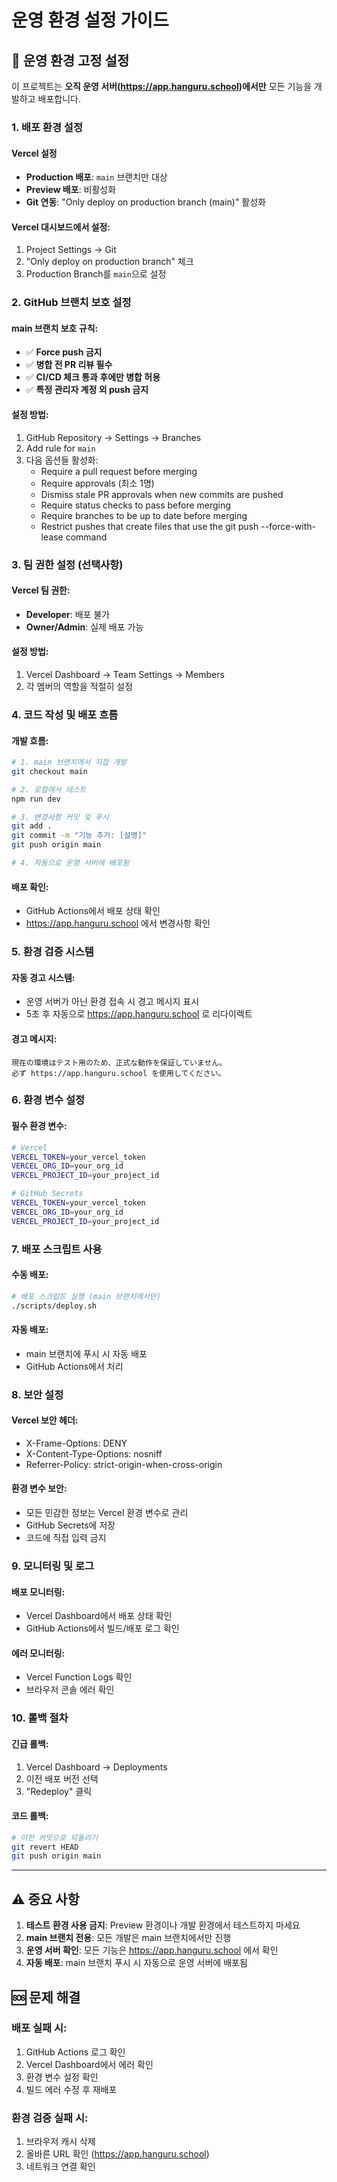 # 운영 환경 설정 가이드

## 🚀 운영 환경 고정 설정

이 프로젝트는 **오직 운영 서버(https://app.hanguru.school)에서만** 모든 기능을 개발하고 배포합니다.

### 1. 배포 환경 설정

#### Vercel 설정

- **Production 배포**: `main` 브랜치만 대상
- **Preview 배포**: 비활성화
- **Git 연동**: "Only deploy on production branch (main)" 활성화

#### Vercel 대시보드에서 설정:

1. Project Settings → Git
2. "Only deploy on production branch" 체크
3. Production Branch를 `main`으로 설정

### 2. GitHub 브랜치 보호 설정

#### main 브랜치 보호 규칙:

- ✅ **Force push 금지**
- ✅ **병합 전 PR 리뷰 필수**
- ✅ **CI/CD 체크 통과 후에만 병합 허용**
- ✅ **특정 관리자 계정 외 push 금지**

#### 설정 방법:

1. GitHub Repository → Settings → Branches
2. Add rule for `main`
3. 다음 옵션들 활성화:
   - Require a pull request before merging
   - Require approvals (최소 1명)
   - Dismiss stale PR approvals when new commits are pushed
   - Require status checks to pass before merging
   - Require branches to be up to date before merging
   - Restrict pushes that create files that use the git push --force-with-lease command

### 3. 팀 권한 설정 (선택사항)

#### Vercel 팀 권한:

- **Developer**: 배포 불가
- **Owner/Admin**: 실제 배포 가능

#### 설정 방법:

1. Vercel Dashboard → Team Settings → Members
2. 각 멤버의 역할을 적절히 설정

### 4. 코드 작성 및 배포 흐름

#### 개발 흐름:

```bash
# 1. main 브랜치에서 직접 개발
git checkout main

# 2. 로컬에서 테스트
npm run dev

# 3. 변경사항 커밋 및 푸시
git add .
git commit -m "기능 추가: [설명]"
git push origin main

# 4. 자동으로 운영 서버에 배포됨
```

#### 배포 확인:

- GitHub Actions에서 배포 상태 확인
- https://app.hanguru.school 에서 변경사항 확인

### 5. 환경 검증 시스템

#### 자동 경고 시스템:

- 운영 서버가 아닌 환경 접속 시 경고 메시지 표시
- 5초 후 자동으로 https://app.hanguru.school 로 리다이렉트

#### 경고 메시지:

```
現在の環境はテスト用のため、正式な動作を保証していません。
必ず https://app.hanguru.school を使用してください。
```

### 6. 환경 변수 설정

#### 필수 환경 변수:

```bash
# Vercel
VERCEL_TOKEN=your_vercel_token
VERCEL_ORG_ID=your_org_id
VERCEL_PROJECT_ID=your_project_id

# GitHub Secrets
VERCEL_TOKEN=your_vercel_token
VERCEL_ORG_ID=your_org_id
VERCEL_PROJECT_ID=your_project_id
```

### 7. 배포 스크립트 사용

#### 수동 배포:

```bash
# 배포 스크립트 실행 (main 브랜치에서만)
./scripts/deploy.sh
```

#### 자동 배포:

- main 브랜치에 푸시 시 자동 배포
- GitHub Actions에서 처리

### 8. 보안 설정

#### Vercel 보안 헤더:

- X-Frame-Options: DENY
- X-Content-Type-Options: nosniff
- Referrer-Policy: strict-origin-when-cross-origin

#### 환경 변수 보안:

- 모든 민감한 정보는 Vercel 환경 변수로 관리
- GitHub Secrets에 저장
- 코드에 직접 입력 금지

### 9. 모니터링 및 로그

#### 배포 모니터링:

- Vercel Dashboard에서 배포 상태 확인
- GitHub Actions에서 빌드/배포 로그 확인

#### 에러 모니터링:

- Vercel Function Logs 확인
- 브라우저 콘솔 에러 확인

### 10. 롤백 절차

#### 긴급 롤백:

1. Vercel Dashboard → Deployments
2. 이전 배포 버전 선택
3. "Redeploy" 클릭

#### 코드 롤백:

```bash
# 이전 커밋으로 되돌리기
git revert HEAD
git push origin main
```

---

## ⚠️ 중요 사항

1. **테스트 환경 사용 금지**: Preview 환경이나 개발 환경에서 테스트하지 마세요
2. **main 브랜치 전용**: 모든 개발은 main 브랜치에서만 진행
3. **운영 서버 확인**: 모든 기능은 https://app.hanguru.school 에서 확인
4. **자동 배포**: main 브랜치 푸시 시 자동으로 운영 서버에 배포됨

## 🆘 문제 해결

### 배포 실패 시:

1. GitHub Actions 로그 확인
2. Vercel Dashboard에서 에러 확인
3. 환경 변수 설정 확인
4. 빌드 에러 수정 후 재배포

### 환경 검증 실패 시:

1. 브라우저 캐시 삭제
2. 올바른 URL 확인 (https://app.hanguru.school)
3. 네트워크 연결 확인
